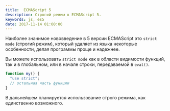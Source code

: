 ```yaml
---
title:  ECMAScript 5
description: Строгий режим в ECMAScript 5.
keywords: js, es5
date: 2017-11-14 01:00:00
---
```


Наиболее значимое нововведение в 5 версии ECMAScript это `strict mode` (строгий режим), который удаляет из языка некоторые особенности, делая программы проще и надежнее.

Вы можете использовать `strict mode` как в области видимости функций, так и в глобальном, или в начале строки, передаваемой в `eval()`.

```js
function my() { 
  "use strict"; 
  // остальная часть функции 
}
```

В дальнейшем планируется использование строго режима, как единственно возможного.
